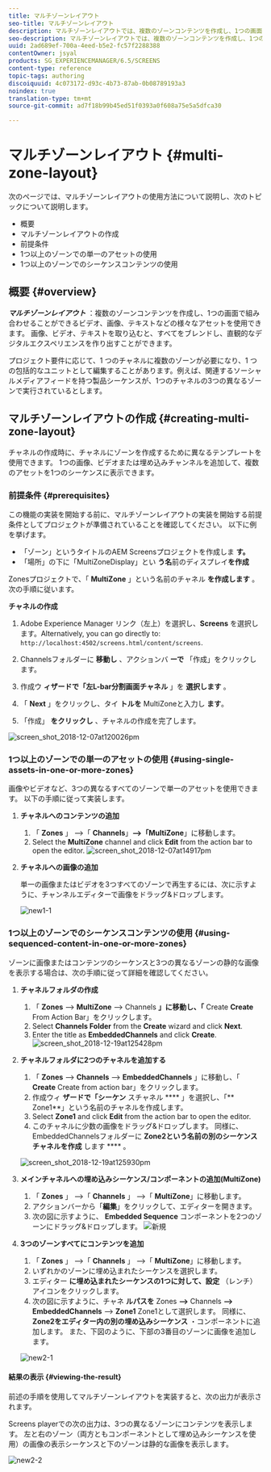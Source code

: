 ```yaml
---
title: マルチゾーンレイアウト
seo-title: マルチゾーンレイアウト
description: マルチゾーンレイアウトでは、複数のゾーンコンテンツを作成し、1つの画面で組み合わせることができるビデオ、画像、テキストなど、様々なアセットを使用できます。 このページでは、この機能について詳しく見ていきます。
seo-description: マルチゾーンレイアウトでは、複数のゾーンコンテンツを作成し、1つの画面で組み合わせることができるビデオ、画像、テキストなど、様々なアセットを使用できます。 このページでは、この機能について詳しく見ていきます。
uuid: 2ad689ef-700a-4eed-b5e2-fc57f2288388
contentOwner: jsyal
products: SG_EXPERIENCEMANAGER/6.5/SCREENS
content-type: reference
topic-tags: authoring
discoiquuid: 4c073172-d93c-4b73-87ab-0b08789193a3
noindex: true
translation-type: tm+mt
source-git-commit: ad7f18b99b45ed51f0393a0f608a75e5a5dfca30

---
```



# マルチゾーンレイアウト {#multi-zone-layout}

次のページでは、マルチゾーンレイアウトの使用方法について説明し、次のトピックについて説明します。

* 概要
* マルチゾーンレイアウトの作成
* 前提条件
* 1つ以上のゾーンでの単一のアセットの使用
* 1つ以上のゾーンでのシーケンスコンテンツの使用

## 概要 {#overview}

***マルチゾーンレイアウト*** ：複数のゾーンコンテンツを作成し、1つの画面で組み合わせることができるビデオ、画像、テキストなどの様々なアセットを使用できます。 画像、ビデオ、テキストを取り込むと、すべてをブレンドし、直観的なデジタルエクスペリエンスを作り出すことができます。

プロジェクト要件に応じて、1 つのチャネルに複数のゾーンが必要になり、1 つの包括的なユニットとして編集することがあります。例えば、関連するソーシャルメディアフィードを持つ製品シーケンスが、1つのチャネルの3つの異なるゾーンで実行されているとします。

## マルチゾーンレイアウトの作成 {#creating-multi-zone-layout}

チャネルの作成時に、チャネルにゾーンを作成するために異なるテンプレートを使用できます。 1つの画像、ビデオまたは埋め込みチャンネルを追加して、複数のアセットを1つのシーケンスに表示できます。

### 前提条件 {#prerequisites}

この機能の実装を開始する前に、マルチゾーンレイアウトの実装を開始する前提条件としてプロジェクトが準備されていることを確認してください。 以下に例を挙げます。  

* 「ゾーン」というタイトルのAEM Screensプロジェクトを作成しま **す。**
* 「場所」の下に「MultiZoneDisplay」とい **う名**&#x200B;前のディスプレイ&#x200B;**を作成**

Zonesプロジェクトで、「 **MultiZone** 」という名前のチャネル **を作成します** 。 次の手順に従います。

**チャネルの作成**

1. Adobe Experience Manager リンク（左上）を選択し、**Screens** を選択します。Alternatively, you can ﻿go directly to: `http://localhost:4502/screens.html/content/screens`.
1. Channelsフォルダーに **移動し** 、アクションバ **ーで** 「作成」をクリックします。

1. 作成ウ **ィザードで「左L-bar分割画面チャネル** 」を **選択します** 。

1. 「 **Next** 」をクリックし、タイ **トルを** MultiZoneと入力し **ます**。

1. 「作成」 **をクリックし** 、チャネルの作成を完了します。

![screen_shot_2018-12-07at120026pm](assets/screen_shot_2018-12-07at120026pm.png)

### 1つ以上のゾーンでの単一のアセットの使用 {#using-single-assets-in-one-or-more-zones}

画像やビデオなど、3つの異なるすべてのゾーンで単一のアセットを使用できます。 以下の手順に従って実装します。

1. **チャネルへのコンテンツの追加**

   1. 「 **Zones** 」 —&gt;「 **Channels**」**—&gt;「MultiZone**」に移動します。
   1. Select the **MultiZone** channel and click **Edit** from the action bar to open the editor.
   ![screen_shot_2018-12-07at14917pm](assets/screen_shot_2018-12-07at14917pm.png)

1. **チャネルへの画像の追加**

   単一の画像またはビデオを3つすべてのゾーンで再生するには、次に示すように、チャンネルエディターで画像をドラッグ&amp;ドロップします。

   ![new1-1](assets/new1-1.gif)

### 1つ以上のゾーンでのシーケンスコンテンツの使用 {#using-sequenced-content-in-one-or-more-zones}

ゾーンに画像またはコンテンツのシーケンスと3つの異なるゾーンの静的な画像を表示する場合は、次の手順に従って詳細を確認してください。

1. **チャネルフォルダの作成**

   1. 「 **Zones** —&gt; **MultiZone** —&gt; Channels **」に移動し、「** Create **Create** From Action Bar」をクリックします。
   1. Select **Channels Folder** from the **Create** wizard and click **Next**.
   1. Enter the title as **EmbeddedChannels** and click **Create**.
   ![screen_shot_2018-12-19at125428pm](assets/screen_shot_2018-12-19at125428pm.png)

1. **チャネルフォルダに2つのチャネルを追加する**

   1. 「 **Zones** —&gt; **Channels** —&gt; **EmbeddedChannels** 」に移動し、「 **Create** Create from action bar」をクリックします。
   1. 作成ウィ **ザードで「シーケン** スチャネル **** 」を選択し、「** Zone1**」という名前のチャネルを作成します。
   1. Select **Zone1** and click **Edit** from the action bar to open the editor.
   1. このチャネルに少数の画像をドラッグ&amp;ドロップします。
   同様に、EmbeddedChannelsフォルダーに **Zone2という名前の別のシーケンスチャネルを作成** します **** 。

   ![screen_shot_2018-12-19at125930pm](assets/screen_shot_2018-12-19at125930pm.png)

1. **メインチャネルへの埋め込みシーケンス/コンポーネントの追加(MultiZone)**

   1. 「 **Zones** 」 —&gt;「 **Channels** 」 —&gt;「 **MultiZone**」に移動します。
   1. アクションバーから「**編集**」をクリックして、エディターを開きます。
   1. 次の図に示すように、 **Embedded Sequence** コンポーネントを2つのゾーンにドラッグ&amp;ドロップします。
   ![新規](assets/new.gif)

1. **3つのゾーンすべてにコンテンツを追加**

   1. 「 **Zones** 」 —&gt;「 **Channels** 」 —&gt;「 **MultiZone**」に移動します。
   1. いずれかのゾーンに埋め込まれたシーケンスを選択します。
   1. エディター **に埋め込まれたシーケンスの1つに対して、設定** （レンチ）アイコンをクリックします。
   1. 次の図に示すように、チャネ **ルパスを** Zones **—&gt;** Channels **—&gt; EmbeddedChannels** —&gt; **Zone1** Zone1として選択します。
   同様に、 **Zone2をエディター内の別の埋め込みシーケンス** ・コンポーネントに追加します。 また、下図のように、下部の3番目のゾーンに画像を追加します。

   ![new2-1](assets/new2-1.gif)

#### 結果の表示 {#viewing-the-result}

前述の手順を使用してマルチゾーンレイアウトを実装すると、次の出力が表示されます。

Screens playerでの次の出力は、3つの異なるゾーンにコンテンツを表示します。 左と右のゾーン（両方ともコンポーネントとして埋め込みシーケンスを使用）の画像の表示シーケンスと下のゾーンは静的な画像を表示します。

![new2-2](assets/new2-2.gif)

